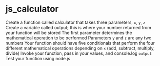 # js_calculator
Create a function called calculator that takes three parameters, `x`, `y`, `z` Create a variable called output; this is where your number returned from your function will be stored The first parameter determines the mathematical operation to be performed Parameters `y` and `z` are any two numbers Your function should have five conditionals that perform the four different mathematical operations depending on `x` (add, subtract, multiply, divide) Invoke your function, pass in your values, and console.log `output` Test your function using node.js
